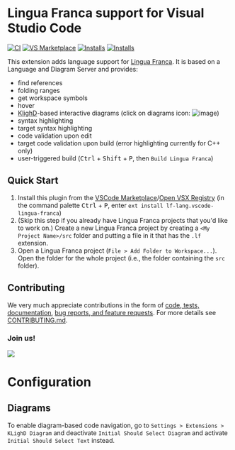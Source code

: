 # Lingua Franca support for Visual Studio Code
[![CI](https://github.com/lf-lang/vscode-lingua-franca/actions/workflows/ci.yml/badge.svg)](https://github.com/lf-lang/vscode-lingua-franca/actions/workflows/ci.yml)
[![VS Marketplace](https://vsmarketplacebadge.apphb.com/version/lf-lang.vscode-lingua-franca.svg)](https://marketplace.visualstudio.com/items?itemName=lf-lang.vscode-lingua-franca)
[![Installs](https://vsmarketplacebadge.apphb.com/installs/lf-lang.vscode-lingua-franca.svg)](https://marketplace.visualstudio.com/items?itemName=lf-lang.vscode-lingua-franca)
[![Installs](https://vsmarketplacebadge.apphb.com/rating-short/lf-lang.vscode-lingua-franca.svg)](https://marketplace.visualstudio.com/items?itemName=lf-lang.vscode-lingua-franca)

This extension adds language support for [Lingua Franca](https://www.lf-lang.org/). It is based on a Language and Diagram Server and provides:
* find references
* folding ranges
* get workspace symbols
* hover
* [KlighD](https://github.com/kieler/KLighD)-based interactive diagrams (click on diagrams icon: ![image](https://user-images.githubusercontent.com/33707478/130875545-ad78a9b7-a07b-4eb9-be59-f6c758cc816b.png))
* syntax highlighting
* target syntax highlighting
* code validation upon edit
* target code validation upon build (error highlighting currently for C++ only)
* user-triggered build (<kbd>Ctrl</kbd> + <kbd>Shift</kbd> + <kbd>P</kbd>, then `Build Lingua Franca`) 

## Quick Start
 1. Install this plugin from the [VSCode
    Marketplace](https://marketplace.visualstudio.com/items?itemName=lf-lang.vscode-lingua-franca)/[Open VSX Registry](https://open-vsx.org/extension/lf-lang/vscode-lingua-franca)
    (in the command palette <kbd>Ctrl</kbd> + <kbd>P</kbd>, enter `ext install lf-lang.vscode-lingua-franca`)
 2. (Skip this step if you already have Lingua Franca projects that you'd like
    to work on.) Create a new Lingua Franca project by creating a `<My Project
    Name>/src` folder and putting a file in it that has the `.lf` extension.
 3. Open a Lingua Franca project (`File > Add Folder to Workspace...`). Open the
    folder for the whole project (i.e., the folder containing the `src` folder).

## Contributing
We very much appreciate contributions in the form of 
[code, tests, documentation](https://github.com/lf-lang/vscode-lingua-franca/pulls), [bug reports, and feature requests](https://github.com/lf-lang/vscode-lingua-franca/issues). 
For more details see 
[CONTRIBUTING.md](https://github.com/lf-lang/vscode-lingua-franca/blob/main/CONTRIBUTING.md).

### Join us!
<a href="https://github.com/lf-lang/vscode-lingua-franca/graphs/contributors">
  <img src="https://contrib.rocks/image?repo=lf-lang/vscode-lingua-franca" />
</a>

# Configuration
## Diagrams
To enable diagram-based code navigation, go to `Settings > Extensions > KLighD
Diagram` and deactivate `Initial Should Select Diagram` and activate `Initial
Should Select Text` instead.
